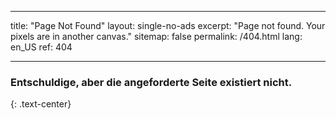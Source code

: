 * * *

title: "Page Not Found" layout: single-no-ads excerpt: "Page not found. Your pixels are in another canvas." sitemap: false permalink: /404.html lang: en_US ref: 404

* * *

### Entschuldige, aber die angeforderte Seite existiert nicht.

{: .text-center}